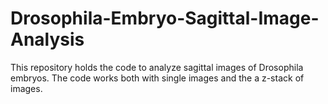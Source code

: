 # Drosophila-Embryo-Sagittal-Image-Analysis
This repository holds the code to analyze sagittal images of Drosophila embryos. The code works both with single images and the a z-stack of images. 
